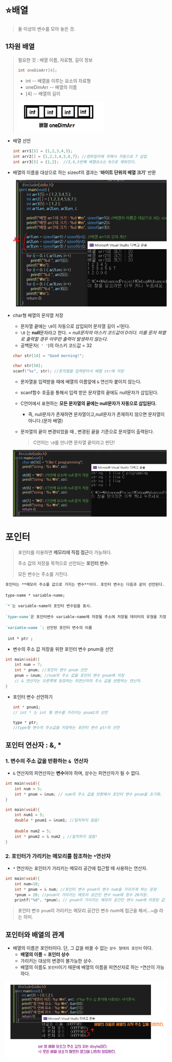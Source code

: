 # :star: ​배열

> 둘 이상의 변수를 모아 놓은 것.

## 1차원 배열

> 필요한 것 : 배열 이름, 자료형, 길이 정보
>
> ```c
> int oneDimArr[4];
> ```
>
> * int  -- 배열을 이루는 요소의 자료형
> * oneDimArr -- 배열의 이름
> * [4] -- 배열의 길이
>
> <img src="images/image-20200715125535527.png" alt="image-20200715125535527" style="zoom:80%;" />

* 배열 선언

  ```c
  int arr1[5] = {1,2,3,4,5};
  int arr2[] = {1,2,3,4,5,6,7}; //컴파일러에 의해서 자동으로 7 삽입
  int arr3[5] = {1,2};  //3,4,5번째 배열요소는 0으로 채워진다.
  ```

* 배열의 이름을 대상으로 하는 sizeof의 결과는 '**바이트 단위의 배열 크기**' 반환

  <img src="images/image-20200715132633691.png" alt="image-20200715132633691" style="zoom:67%;" />

* char형 배열의 문자열 저장

  * 문자열 끝에는 `\0`이 자동으로 삽입되어 문자열 길이 +!된다.
  * `\0` 는 **null**문자라고 한다. = *null문자의 아스키 코드값이 0이다. 이를 문자 혀앹로 출력할 경우 아무런 출력이 발생하지 않는다.*
  * 공백문자(` ' '`)의 아스키 코드값 = 32

  ```c
  char str[14] = "Good morning!";
  ```

  ```c
  char str[50];
  scanf("%s", str); //문자열을 입력받아서 배열 str에 저장
  ```

  * 문자열을 입력받을 때에 배열의 이름앞에 `&` 연산자 붙이지 않는다.

  * scanf함수 호출을 통해서 입력 받은 문자열의 끝에도 null문자가 삽입된다.

  * C언어에서 표현하는 **모든 문자열의 끝에는 null문자가 자동으로 삽입된다.**

    * 즉, null문자가 존재하면 문자열이고,null문자가 존재하지 않으면 문자열이 아니다.(문자 배열)

  * 문자열의 끝이 변경되었을 때 , 변경된 끝을 기준으로 문자열이 출력된다.

    > C언어는 `\0`를 만나면 문자열 끝이라고 판단!

  <img src="images/image-20200715135852493.png" alt="image-20200715135852493" style="zoom:80%;" />

# 포인터

> 포인터를 이용하면 **메모리에 직접 접근**이 가능하다.
>
> 주소 값의 저장을 목적으로 선언되는 **포인터 변수**.
>
> 모든 변수는 주소를 가진다.

```markdown
포인터는 **메모리 주소를 값으로 가지는 변수**이다. 포인터 변수는 다음과 같이 선언된다.

type-name * variable-name;

`*`는 variable-name이 포인터 변수임을 표시.

`type-name`은 포인터변수 variable-name에 저장될 주소에 저장될 데이터의 유형을 지정

`variable-name `: 선언된 포인터 변수의 이름

 int * ptr ;
```

* 변수의 주소 값 저장을 위한 포인터 변수 pnum을 선언

```c
int main(void){
    int num = 7;
    int * pnum; //포인터 변수 pnum 선언
    pnum = &num; //num의 주소 값을 포인터 변수 pnum에 저장
    // & 연산자는 오른쪽에 등장하는 피연산자의 주소 값을 반환하는 연산자.
}
```

* 포인터 변수 선언하기

  ```c
  int * pnum1;
  // int * 는 int 형 변수를 가리키는 pnum1의 선언
  ```

  ```c
  type * ptr;
  //type형 변수의 주소값을 저장하는 포인터 변수 ptr의 선언
  ```

## 포인터 연산자 : &, *

### 1. 변수의 주소 값을 반환하는 `& `연산자 

* `&` 연산자의 피연산자는 **변수**여야 하며, 상수는 피연산자가 될 수 없다.

```c
int main(void){
    int num = 5;
    int * pnum = &num; // num의 주소 값을 반환해서 포인터 변수 pnum을 초기화.
}
```

```c
int main(void){
    int num1 = 5;
    double * pnum1 = &num1; //일치하지 않음!
    
    double num2 = 5;
    int * pnum2 = & num2 ; //일치하지 않음!
}
```

### 2. 포인터가 가리키는 메모리를 참조하는 `*`연산자

* `*` 연산자는 포인터가 가리키는 메모리 공간에 접근할 때 사용하는 연산자.

```c
int main(void){
    int num=10;
    int * pnum = & num; //포인터 변수 pnum이 변수 num을 가리키게 하는 문장
    *pnum = 20; //pnum이 가리키는 메모리 공간인 변수 num에 정수 20저장.
    printf("%d", *pnum); // pnum이 가리키는 메모리 공간인 변수 num에 저장된 값 출력
```

> 포인터 변수 `pnum`이 가리키는 메모리 공간인 변수 num에 접근을 해서...~@ 라는 의미.

## 포인터와 배열의 관계

* 배열의 이름은 포인터이다. 단, 그 값을 바꿀 수 없는 `상수 형태의 포인터` 이다.
  * **배열의 이름** = **포인터 상수**
  * 가리키는 대상의 변경이 불가능한 상수.
  * 배열의 이름도 `포인터`이기 때문에 배열의 이름을 피연산자로 하는 `*`연산이 가능하다.

<img src="images/image-20200715155237389.png" alt="image-20200715155237389" style="zoom:67%;" />

